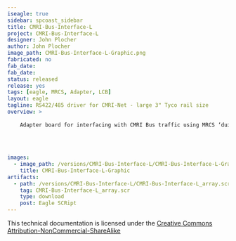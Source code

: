 ```yaml
---
iseagle: true
sidebar: spcoast_sidebar
title: CMRI-Bus-Interface-L
project: CMRI-Bus-Interface-L
designer: John Plocher
author: John Plocher
image_path: CMRI-Bus-Interface-L-Graphic.png
fabricated: no
fab_date: 
fab_date: 
status: released
release: yes
tags: [eagle, MRCS, Adapter, LCB]
layout: eagle
tagline: RS422/485 driver for CMRI-Net - large 3" Tyco rail size
overview: >
    
    Adapter board for interfacing with CMRI Bus traffic using MRCS ‘duino example code. Uses an optional onboard 555 to generate TX/RX enable based on processor I/O direction
    
    
    
    
images:
  - image_path: /versions/CMRI-Bus-Interface-L/CMRI-Bus-Interface-L-Graphic.png
    title: CMRI-Bus-Interface-L-Graphic
artifacts:
  - path: /versions/CMRI-Bus-Interface-L/CMRI-Bus-Interface-L_array.scr
    tag: CMRI-Bus-Interface-L_array.scr
    type: download
    post: Eagle SCRipt
---
```



This technical documentation is licensed under the [Creative Commons Attribution-NonCommercial-ShareAlike](https://creativecommons.org/licenses/by-nc-sa/3.0/)
